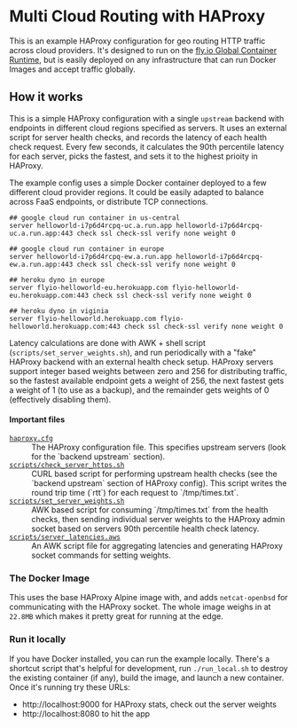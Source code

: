 # Multi Cloud Routing with HAProxy

This is an example HAProxy configuration for geo routing HTTP traffic across cloud providers. It's designed to run on the [fly.io Global Container Runtime](https://fly.io/docs/future/), but is easily deployed on any infrastructure that can run Docker Images and accept traffic globally.

## How it works

This is a simple HAProxy configuration with a single `upstream` backend with endpoints in different cloud regions specified as servers. It uses an external script for server health checks, and records the latency of each health check request. Every few seconds, it calculates the 90th percentile latency for each server, picks the fastest, and sets it to the highest prioity in HAProxy.

The example config uses a simple Docker container deployed to a few different cloud provider regions. It could be easily adapted to balance across FaaS endpoints, or distribute TCP connections.

```haproxy
## google cloud run container in us-central
server helloworld-i7p6d4rcpq-uc.a.run.app helloworld-i7p6d4rcpq-uc.a.run.app:443 check ssl check-ssl verify none weight 0

## google cloud run container in europe
server helloworld-i7p6d4rcpq-ew.a.run.app helloworld-i7p6d4rcpq-ew.a.run.app:443 check ssl check-ssl verify none weight 0

## heroku dyno in europe
server flyio-helloworld-eu.herokuapp.com flyio-helloworld-eu.herokuapp.com:443 check ssl check-ssl verify none weight 0

## heroku dyno in viginia
server flyio-helloworld.herokuapp.com flyio-helloworld.herokuapp.com:443 check ssl check-ssl verify none weight 0
```

Latency calculations are done with AWK + shell script (`scripts/set_server_weights.sh`), and run periodically with a "fake" HAProxy backend with an external health check setup. HAProxy servers support integer based weights between zero and 256 for distributing traffic, so the fastest available endpoint gets a weight of 256, the next fastest gets a weight of 1 (to use as a backup), and the remainder gets weights of 0 (effectively disabling them).


#### Important files

<dl>
  <dt><a href="https://github.com/superfly/multi-cloud-haproxy/blob/master/haproxy.cfg"><code>haproxy.cfg</code></a></dt>
  <dd>The HAProxy configuration file. This specifies upstream servers (look for the `backend upstream` section).</dd>
  <dt><a href="https://github.com/superfly/multi-cloud-haproxy/blob/master/scripts/check_server_https.sh"><code>scripts/check_server_https.sh</code></a></dt>
  <dd>CURL based script for performing upstream health checks (see the `backend upstream` section of HAProxy config). This script writes the round trip time (`rtt`) for each request to `/tmp/times.txt`.</dd>
  <dt><a href="https://github.com/superfly/multi-cloud-haproxy/blob/master/scripts/set_server_weights.sh"><code>scripts/set_server_weights.sh</code></a></dt>
  <dd>AWK based script for consuming `/tmp/times.txt` from the health checks, then sending individual server weights to the HAProxy admin socket based on servers 90th percentile health check latency.</dd>
  <dt><a href="https://github.com/superfly/multi-cloud-haproxy/blob/master/scripts/server_latencies.awk"><code>scripts/server_latencies.aws</code></a></dt>
  <dd>An AWK script file for aggregating latencies and generating HAProxy socket commands for setting weights.</dd>
</dl>

### The Docker Image

This uses the base HAProxy Alpine image with, and adds `netcat-openbsd` for communicating with the HAProxy socket. The whole image weighs in at `22.8MB` which makes it pretty great for running at the edge.

### Run it locally

If you have Docker installed, you can run the example locally. There's a shortcut script that's helpful for development, run `./run_local.sh` to destroy the existing container (if any), build the image, and launch a new container. Once it's running try these URLs:

* http://localhost:9000 for HAProxy stats, check out the server weights
* http://localhost:8080 to hit the app
